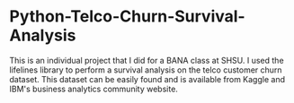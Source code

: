 # Python-Telco-Churn-Survival-Analysis

This is an individual project that I did for a BANA class at SHSU.
I used the lifelines library to perform a survival analysis on the telco customer churn dataset.
This dataset can be easily found and is available from Kaggle and IBM's business analytics community website.
